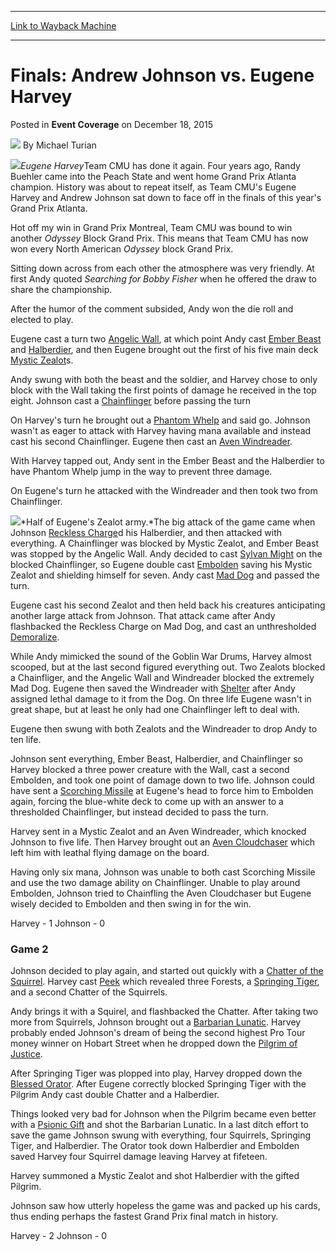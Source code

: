 
---
[Link to Wayback Machine](https://web.archive.org/web/20220118225452/https://magic.wizards.com/en/articles/archive/event-coverage/finals-andrew-johnson-vs-eugene-harvey-2015-12-18)

[_metadata_:author]:- "Michael Turian"
[_metadata_:description]:- "Eugene HarveyTeam CMU has done it again. Four years ago, Randy Buehler came into the Peach State and went home Grand Prix Atlanta champion. History was about to repeat itself, as Team CMU's Eugene Harvey and Andrew Johnson sat down to face off in the finals of this year's Grand Prix Atlanta. Hot off my win in Grand Prix Montreal, Team CMU was bound to win another Odyssey Block"
[_metadata_:generator]:- "Drupal 7 (http://drupal.org)"
[_metadata_:node]:- "955581"
[_metadata_:publish_date]:- "2015-12-18"
[_metadata_:source]:- "div-main-content"
[_metadata_:title]:- "Finals: Andrew Johnson vs. Eugene Harvey"
[_metadata_:wayback_capture_timestamp]:- "2022-01-18 22:54:52"
[_metadata_:wayback_raw_url]:- "https://web.archive.org/web/20220118225452id_/https://magic.wizards.com/en/articles/archive/event-coverage/finals-andrew-johnson-vs-eugene-harvey-2015-12-18"
[_metadata_:wayback_url]:- "https://magic.wizards.com/en/articles/archive/event-coverage/finals-andrew-johnson-vs-eugene-harvey-2015-12-18"
---


Finals: Andrew Johnson vs. Eugene Harvey
========================================



 Posted in **Event Coverage**
 on December 18, 2015 






![](https://media.magic.wizards.com/styles/auth_small/public/generic-avatar-150_479.png)
By Michael Turian











![](https://media.magic.wizards.com/image_legacy_migration/sideboard/images/gpatl01/861.jpg)*Eugene Harvey*Team CMU has done it again. Four years ago, Randy Buehler came into the Peach State and went home Grand Prix Atlanta champion. History was about to repeat itself, as Team CMU's Eugene Harvey and Andrew Johnson sat down to face off in the finals of this year's Grand Prix Atlanta.


Hot off my win in Grand Prix Montreal, Team CMU was bound to win another *Odyssey* Block Grand Prix. This means that Team CMU has now won every North American *Odyssey* block Grand Prix.


Sitting down across from each other the atmosphere was very friendly. At first Andy quoted *Searching for Bobby Fisher* when he offered the draw to share the championship.


After the humor of the comment subsided, Andy won the die roll and elected to play.


Eugene cast a turn two [Angelic Wall](https://gatherer.wizards.com/Pages/Card/Details.aspx?name=Angelic+Wall), at which point Andy cast [Ember Beast](https://gatherer.wizards.com/Pages/Card/Details.aspx?name=Ember+Beast) and [Halberdier](https://gatherer.wizards.com/Pages/Card/Details.aspx?name=Halberdier), and then Eugene brought out the first of his five main deck [Mystic Zealot](https://gatherer.wizards.com/Pages/Card/Details.aspx?name=Mystic+Zealot)s.


Andy swung with both the beast and the soldier, and Harvey chose to only block with the Wall taking the first points of damage he received in the top eight. Johnson cast a [Chainflinger](https://gatherer.wizards.com/Pages/Card/Details.aspx?name=Chainflinger) before passing the turn 


On Harvey's turn he brought out a [Phantom Whelp](https://gatherer.wizards.com/Pages/Card/Details.aspx?name=Phantom+Whelp) and said go. Johnson wasn't as eager to attack with Harvey having mana available and instead cast his second Chainflinger. Eugene then cast an [Aven Windreader](https://gatherer.wizards.com/Pages/Card/Details.aspx?name=Aven+Windreader).


With Harvey tapped out, Andy sent in the Ember Beast and the Halberdier to have Phantom Whelp jump in the way to prevent three damage. 


On Eugene's turn he attacked with the Windreader and then took two from Chainflinger.


![](https://media.magic.wizards.com/image_legacy_migration/sideboard/images/gpatl01/862.jpg)*Half of Eugene's Zealot army.*The big attack of the game came when Johnson [Reckless Charge](https://gatherer.wizards.com/Pages/Card/Details.aspx?name=Reckless+Charge)d his Halberdier, and then attacked with everything. A Chainflinger was blocked by Mystic Zealot, and Ember Beast was stopped by the Angelic Wall. Andy decided to cast [Sylvan Might](https://gatherer.wizards.com/Pages/Card/Details.aspx?name=Sylvan+Might) on the blocked Chainflinger, so Eugene double cast [Embolden](https://gatherer.wizards.com/Pages/Card/Details.aspx?name=Embolden) saving his Mystic Zealot and shielding himself for seven. Andy cast [Mad Dog](https://gatherer.wizards.com/Pages/Card/Details.aspx?name=Mad+Dog) and passed the turn.


Eugene cast his second Zealot and then held back his creatures anticipating another large attack from Johnson. That attack came after Andy flashbacked the Reckless Charge on Mad Dog, and cast an unthresholded [Demoralize](https://gatherer.wizards.com/Pages/Card/Details.aspx?name=Demoralize).


While Andy mimicked the sound of the Goblin War Drums, Harvey almost scooped, but at the last second figured everything out. Two Zealots blocked a Chainfliger, and the Angelic Wall and Windreader blocked the extremely Mad Dog. Eugene then saved the Windreader with [Shelter](https://gatherer.wizards.com/Pages/Card/Details.aspx?name=Shelter) after Andy assigned lethal damage to it from the Dog. On three life Eugene wasn't in great shape, but at least he only had one Chainflinger left to deal with.


Eugene then swung with both Zealots and the Windreader to drop Andy to ten life.


Johnson sent everything, Ember Beast, Halberdier, and Chainflinger so Harvey blocked a three power creature with the Wall, cast a second Embolden, and took one point of damage down to two life. Johnson could have sent a [Scorching Missile](https://gatherer.wizards.com/Pages/Card/Details.aspx?name=Scorching+Missile) at Eugene's head to force him to Embolden again, forcing the blue-white deck to come up with an answer to a thresholded Chainflinger, but instead decided to pass the turn.


Harvey sent in a Mystic Zealot and an Aven Windreader, which knocked Johnson to five life. Then Harvey brought out an [Aven Cloudchaser](https://gatherer.wizards.com/Pages/Card/Details.aspx?name=Aven+Cloudchaser) which left him with leathal flying damage on the board.


Having only six mana, Johnson was unable to both cast Scorching Missile and use the two damage ability on Chainflinger. Unable to play around Embolden, Johnson tried to Chainfling the Aven Cloudchaser but Eugene wisely decided to Embolden and then swing in for the win.


Harvey - 1 Johnson - 0 


### Game 2


Johnson decided to play again, and started out quickly with a [Chatter of the Squirrel](https://gatherer.wizards.com/Pages/Card/Details.aspx?name=Chatter+of+the+Squirrel). Harvey cast [Peek](https://gatherer.wizards.com/Pages/Card/Details.aspx?name=Peek) which revealed three Forests, a [Springing Tiger](https://gatherer.wizards.com/Pages/Card/Details.aspx?name=Springing+Tiger), and a second Chatter of the Squirrels.


Andy brings it with a Squirel, and flashbacked the Chatter. After taking two more from Squirrels, Johnson brought out a [Barbarian Lunatic](https://gatherer.wizards.com/Pages/Card/Details.aspx?name=Barbarian+Lunatic). Harvey probably ended Johnson's dream of being the second highest Pro Tour money winner on Hobart Street when he dropped down the [Pilgrim of Justice](https://gatherer.wizards.com/Pages/Card/Details.aspx?name=Pilgrim+of+Justice). 


After Springing Tiger was plopped into play, Harvey dropped down the [Blessed Orator](https://gatherer.wizards.com/Pages/Card/Details.aspx?name=Blessed+Orator). After Eugene correctly blocked Springing Tiger with the Pilgrim Andy cast double Chatter and a Halberdier.


Things looked very bad for Johnson when the Pilgrim became even better with a [Psionic Gift](https://gatherer.wizards.com/Pages/Card/Details.aspx?name=Psionic+Gift) and shot the Barbarian Lunatic. In a last ditch effort to save the game Johnson swung with everything, four Squirrels, Springing Tiger, and Halberdier. The Orator took down Halberdier and Embolden saved Harvey four Squirrel damage leaving Harvey at fifeteen.


Harvey summoned a Mystic Zealot and shot Halberdier with the gifted Pilgrim.


Johnson saw how utterly hopeless the game was and packed up his cards, thus ending perhaps the fastest Grand Prix final match in history.


Harvey - 2 Johnson - 0 







